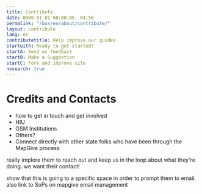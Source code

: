 ```yaml
---
title: Contribute
date: 0900-01-01 00:00:00 -04:56
permalink: "/box/en/about/contribute/"
layout: contribute
lang: en
contributetitle: Help improve our guides
startwith: Ready to get started?
startA: Send us feedback
startB: Make a Suggestion
startC: Fork and improve site
nosearch: true
---
```


# Credits and Contacts

* how to get in touch and get involved
* HIU
* OSM Institutions
* Others?
* Connect directly with other state folks who have been through the MapGive process


really implore them to reach out and keep us in the loop about what they're doing. we want their contact!

show that this is going to a specific space in order to prompt them to email. also link to SoPs on mapgive email management


